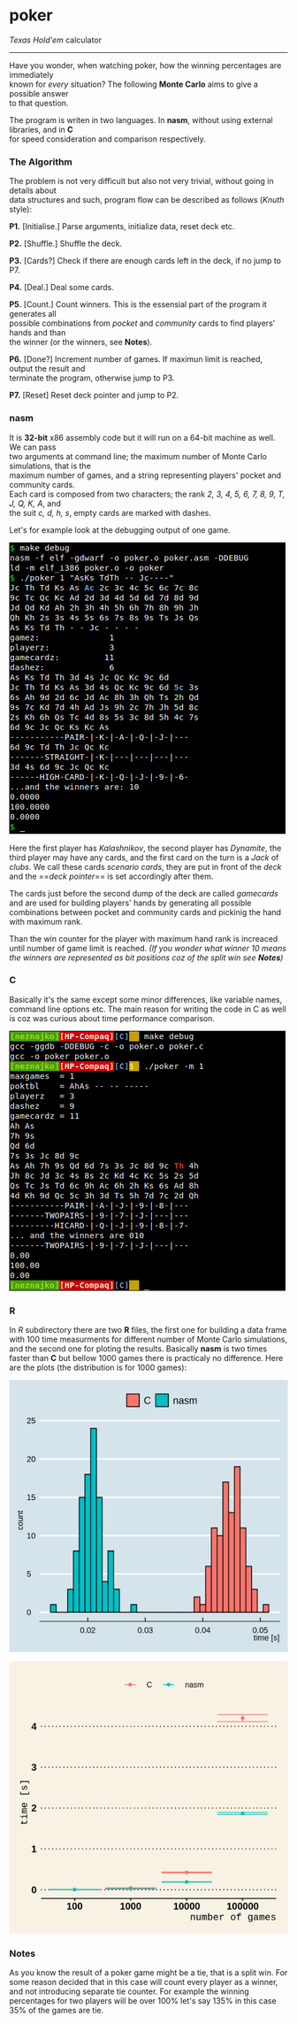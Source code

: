# poker
*Texas Hold'em* calculator

---
Have you wonder, when watching poker, how the winning percentages are immediately  
known for *every* situation? The following **Monte Carlo** aims to give a possible answer  
to that question.

The program is writen in two languages. In **nasm**, without using external libraries, and in **C**  
for speed consideration and comparison respectively.

### The Algorithm
The problem is not very difficult but also not very trivial, without going in details about  
data structures and such, program flow can be described as follows (*Knuth* style):
 
 **P1.** [Initialise.]  Parse arguments, initialize data, reset deck etc.
 
 **P2.** [Shuffle.] Shuffle the deck.
 
 **P3.** [Cards?] Check if there are enough cards left in the deck, if no jump to P7.
 
 **P4.** [Deal.] Deal some cards.
 
 **P5.** [Count.] Count winners. This is the essensial part of the program it generates all  
 possible combinations from *pocket* and *community* cards to find players' hands and than  
 the winner (or the winners, see **Notes**).
 
 **P6.** [Done?] Increment number of games. If maximun limit is reached, output the result and  
 terminate the program, otherwise jump to P3.
 
 **P7.** [Reset] Reset deck pointer and jump to P2.
 
### nasm
It is **32-bit** x86 assembly code but it will run on a 64-bit machine as well. We can pass  
two arguments at command line; the maximum number of Monte Carlo simulations, that is the  
maximum number of games, and a string representing players' pocket and community cards.  
Each card is composed from two characters; the rank *2, 3, 4, 5, 6, 7, 8, 9, T, J, Q, K, A*, and  
the suit *c, d, h, s*, empty cards are marked with dashes.

Let's for example look at the debugging output of one game.

![nasm](./img/screenshot_nasm.png)

Here the first player has *Kalashnikov*, the second player has *Dynamite*, the third player may have any cards, and the first card on the turn is a *Jack* of *clubs*. We call these cards *scenario cards*, they are put in front of the *deck* and the ==*deck pointer*== is set accordingly after them.

 The cards just before the second dump of the deck are called *gamecards* and are used for building players' hands by generating all possible combinations between pocket and community cards and pickinig the hand with maximum rank.
 
 Than the win counter for the player with maximum hand rank is increaced until number of game limit is reached. *(If you wonder what winner 10 means the winners are represented as bit positions coz of the split win see **Notes**)*
 
### C
Basically it's the same except some minor differences, like variable names, command line options etc. The main reason for writing the code in C as well is coz was curious about time performance comparison.

![C](./img/screenshot_C.png)

### R
In *R* subdirectory there are two **R** files, the first one for building a data frame with 100 time measurments for different number of Monte Carlo simulations, and the second one for ploting the results. Basically **nasm** is two times faster than **C** but bellow 1000 games there is practicaly no difference. Here are the plots (the distribution is for 1000 games):

![nasm](./img/hist.png)

![nasm](./img/mean.png)

### Notes
As you know the result of a poker game might be a tie, that is a split win. For some reason decided that in this case will count every player as a winner, and not introducing separate tie counter. For example the winning percentages for two players will be over 100% let's say 135% in this case 35% of the games are tie.
